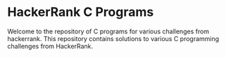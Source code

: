 # HackerRank C Programs
Welcome to the repository of C programs for various challenges from hackerrank.
This repository contains solutions to various C programming challenges from HackerRank.
